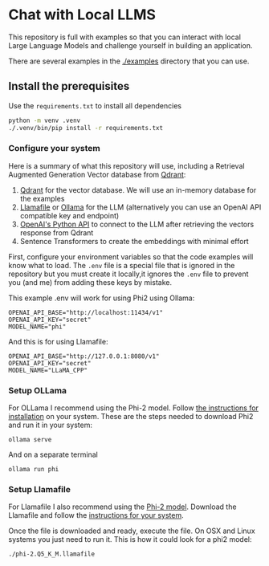 # Chat with Local LLMS

This repository is full with examples so that you can interact with local Large
Language Models and challenge yourself in building an application.

There are several examples in the [./examples](examples) directory that you can
use.

## Install the prerequisites

Use the `requirements.txt` to install all dependencies

```bash
python -m venv .venv
./.venv/bin/pip install -r requirements.txt
```

### Configure your system


Here is a summary of what this repository will use, including a Retrieval
Augmented Generation Vector database from [Qdrant](https://github.com/qdrant/qdrant):

1. [Qdrant](https://github.com/qdrant/qdrant) for the vector database. We will use an in-memory database for the examples
2. [Llamafile](https://github.com/Mozilla-Ocho/llamafile) or [Ollama](https://github.com/ollama/ollama) for the LLM (alternatively you can use an OpenAI API compatible key and endpoint)
3. [OpenAI's Python API](https://pypi.org/project/openai/) to connect to the LLM after retrieving the vectors response from Qdrant
4. Sentence Transformers to create the embeddings with minimal effort

First, configure your environment variables so that the code examples will know what to load. The `.env` file is a special file that is ignored in the repository but you must create it locally,it ignores the `.env` file to prevent you (and me) from adding these keys by mistake.

This example .env will work for using Phi2 using Ollama:

```
OPENAI_API_BASE="http://localhost:11434/v1"
OPENAI_API_KEY="secret"
MODEL_NAME="phi"
```

And this is for using Llamafile:

```
OPENAI_API_BASE="http://127.0.0.1:8080/v1"
OPENAI_API_KEY="secret"
MODEL_NAME="LLaMA_CPP"
```

### Setup OLLama

For OLLama I recommend using the Phi-2 model. Follow [the instructions for
installation](https://github.com/ollama/ollama?tab=readme-ov-file#ollama) on
your system. These are the steps needed to download Phi2 and run it in your
system:

```
ollama serve
```

And on a separate terminal

```
ollama run phi
```

### Setup Llamafile

For Llamafile I also recommend using the [Phi-2 model](https://github.com/Mozilla-Ocho/llamafile?tab=readme-ov-file#other-example-llamafiles). Download the Llamafile and follow the [instructions for your system](https://github.com/Mozilla-Ocho/llamafile?tab=readme-ov-file#quickstart).

Once the file is downloaded and ready, execute the file. On OSX and Linux
systems you just need to run it. This is how it could look for a phi2 model:

```
./phi-2.Q5_K_M.llamafile
```

